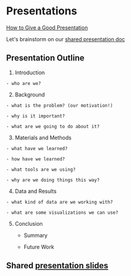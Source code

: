 # Presentations

[How to Give a Good Presentation](https://www.princeton.edu/~archss/webpdfs08/BaharMartonosi.pdf)

Let's brainstorm on our [shared presentation doc ](https://docs.google.com/document/d/1VSEUeKn3iNCCkYR3eSmgGwgQy6KyIlyn95P46EfTZ7Q/edit?usp=sharing)

## Presentation Outline
  1. Introduction

    - who are we?

  2. Background

    - what is the problem? (our motivation!)

    - why is it important?

    - what are we going to do about it?

  3. Materials and Methods

    - what have we learned?

    - how have we learned?

    - what tools are we using?

    - why are we doing things this way?

  4. Data and Results

    - what kind of data are we working with?

    - what are some visualizations we can use?

  5. Conclusion

      - Summary

      - Future Work


## Shared [presentation slides ](https://docs.google.com/presentation/d/1fief8a1b59gv40krHDFX1gMUbeQwiJZZgoOA8WfaD30/edit?usp=sharing)

